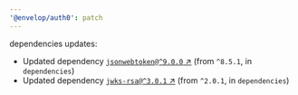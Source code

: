 ```yaml
---
'@envelop/auth0': patch
---
```


dependencies updates:

- Updated dependency [`jsonwebtoken@^9.0.0` ↗︎](https://www.npmjs.com/package/jsonwebtoken/v/9.0.0)
  (from `^8.5.1`, in `dependencies`)
- Updated dependency [`jwks-rsa@^3.0.1` ↗︎](https://www.npmjs.com/package/jwks-rsa/v/3.0.1) (from
  `^2.0.1`, in `dependencies`)
